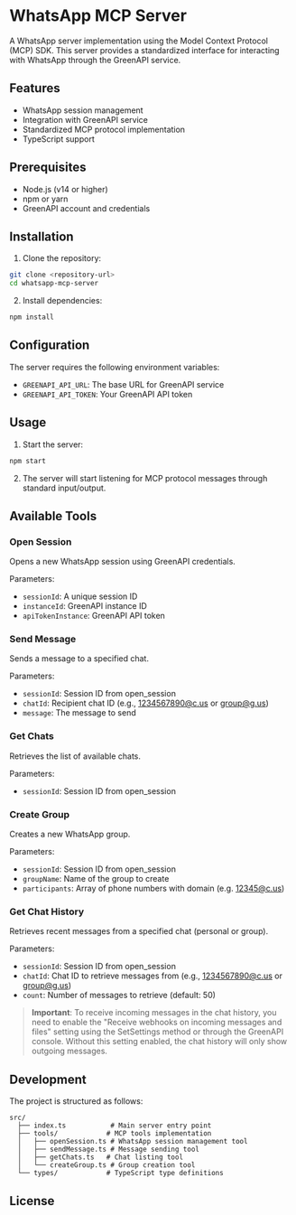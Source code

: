 # WhatsApp MCP Server

A WhatsApp server implementation using the Model Context Protocol (MCP) SDK. This server provides a standardized interface for interacting with WhatsApp through the GreenAPI service.

## Features

- WhatsApp session management
- Integration with GreenAPI service
- Standardized MCP protocol implementation
- TypeScript support

## Prerequisites

- Node.js (v14 or higher)
- npm or yarn
- GreenAPI account and credentials

## Installation

1. Clone the repository:

```bash
git clone <repository-url>
cd whatsapp-mcp-server
```

2. Install dependencies:

```bash
npm install
```

## Configuration

The server requires the following environment variables:

- `GREENAPI_API_URL`: The base URL for GreenAPI service
- `GREENAPI_API_TOKEN`: Your GreenAPI API token

## Usage

1. Start the server:

```bash
npm start
```

2. The server will start listening for MCP protocol messages through standard input/output.

## Available Tools

### Open Session

Opens a new WhatsApp session using GreenAPI credentials.

Parameters:

- `sessionId`: A unique session ID
- `instanceId`: GreenAPI instance ID
- `apiTokenInstance`: GreenAPI API token

### Send Message

Sends a message to a specified chat.

Parameters:

- `sessionId`: Session ID from open_session
- `chatId`: Recipient chat ID (e.g., 1234567890@c.us or group@g.us)
- `message`: The message to send

### Get Chats

Retrieves the list of available chats.

Parameters:

- `sessionId`: Session ID from open_session

### Create Group

Creates a new WhatsApp group.

Parameters:

- `sessionId`: Session ID from open_session
- `groupName`: Name of the group to create
- `participants`: Array of phone numbers with domain (e.g. 12345@c.us)

### Get Chat History

Retrieves recent messages from a specified chat (personal or group).

Parameters:

- `sessionId`: Session ID from open_session
- `chatId`: Chat ID to retrieve messages from (e.g., 1234567890@c.us or group@g.us)
- `count`: Number of messages to retrieve (default: 50)

> **Important**: To receive incoming messages in the chat history, you need to enable the "Receive webhooks on incoming messages and files" setting using the SetSettings method or through the GreenAPI console. Without this setting enabled, the chat history will only show outgoing messages.

## Development

The project is structured as follows:

```
src/
  ├── index.ts           # Main server entry point
  ├── tools/            # MCP tools implementation
  │   ├── openSession.ts # WhatsApp session management tool
  │   ├── sendMessage.ts # Message sending tool
  │   ├── getChats.ts   # Chat listing tool
  │   └── createGroup.ts # Group creation tool
  └── types/            # TypeScript type definitions
```

## License
